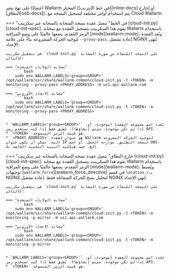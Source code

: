 اعتمادًا على نهج نشر Wallarm المختار ([في خط الإنترنت][inline-docs] أو [خارج النطاق][oob-docs])، يتم استخدام أوامر مختلفة لتسجيل النسخة مع Cloud Wallarm.

=== "في الخط"
    يتصل عقدة نسخة السحابة بالسحابة عبر سكريبت [cloud-init.py][cloud-init-spec]. يقوم هذا السكريبت بتسجيل العقدة مع سحابة Wallarm باستخدام الرمز المُقدم، يضعها عالميًا على وضع المراقبة [mode][wallarm-mode]، ويُعد العقدة لتوجيه الحركة المشروعة بناءً على علامة `--proxy-pass`. إعادة تشغيل NGINX تُنهي الإعداد.

    قم بتشغيل سكريبت `cloud-init.py` على النسخة المُنشأة من صورة السحابة كالتالي:

    === "سحابة الولايات المتحدة"
        ``` bash
        sudo env WALLARM_LABELS='group=<GROUP>' /opt/wallarm/usr/share/wallarm-common/cloud-init.py -t <TOKEN> -m monitoring --proxy-pass <PROXY_ADDRESS> -H us1.api.wallarm.com
        ```
    === "سحابة الاتحاد الأوروبي"
        ``` bash
        sudo env WALLARM_LABELS='group=<GROUP>' /opt/wallarm/usr/share/wallarm-common/cloud-init.py -t <TOKEN> -m monitoring --proxy-pass <PROXY_ADDRESS>
        ```
    
    * `WALLARM_LABELS='group=<GROUP>'` يُحدد اسم مجموعة العقدة (موجودة، أو، إذا لم تكن موجودة، سيتم إنشاؤها). يُطبق فقط إذا كنت تستخدم رمز API.
    * `<TOKEN>` هو قيمة الرمز المنسوخة.
    * `<PROXY_ADDRESS>` هو عنوان لعقدة Wallarm لتوجيه الحركة المشروعة إليه. يمكن أن يكون عنوان IP لنسخة التطبيق، موازنة الحمل، أو اسم DNS، إلخ، حسب هيكلية البنية التحتية الخاصة بك.
=== "خارج النطاق"
    يتصل عقدة نسخة السحابة بالسحابة عبر سكريبت [cloud-init.py][cloud-init-spec]. يقوم هذا السكريبت بتسجيل العقدة مع سحابة Wallarm باستخدام الرمز المقدم، يضعها عالميًا على وضع المراقبة [mode][wallarm-mode]، ويُضبط توجيهات [`wallarm_force`][wallarm_force_directive] في قسم `location /` بـ NGINX لتحليل نسخ الحركة المتماثلة فقط. إعادة تشغيل NGINX تُنهي الإعداد.

    قم بتشغيل سكريبت `cloud-init.py` على النسخة المُنشأة من صورة السحابة كالتالي:

    === "سحابة الولايات المتحدة"
        ``` bash
        sudo env WALLARM_LABELS='group=<GROUP>' /opt/wallarm/usr/share/wallarm-common/cloud-init.py -t <TOKEN> -m monitoring -p mirror -H us1.api.wallarm.com
        ```
    === "سحابة الاتحاد الأوروبي"
        ``` bash
        sudo env WALLARM_LABELS='group=<GROUP>' /opt/wallarm/usr/share/wallarm-common/cloud-init.py -t <TOKEN> -m monitoring -p mirror
        ```
    
    * `WALLARM_LABELS='group=<GROUP>'` يُحدد اسم مجموعة العقدة (موجودة، أو، إذا لم تكن موجودة، سيتم إنشاؤها). يُطبق فقط إذا كنت تستخدم رمز API.
    * `<TOKEN>` هو قيمة الرمز المنسوخة.